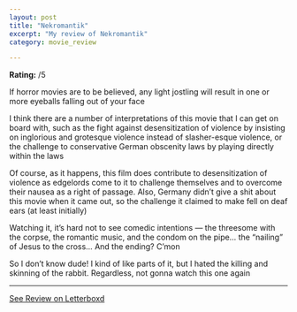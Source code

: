 ```yaml
---
layout: post
title: "Nekromantik"
excerpt: "My review of Nekromantik"
category: movie_review

---
```


**Rating:** /5

If horror movies are to be believed, any light jostling will result in one or more eyeballs falling out of your face

I think there are a number of interpretations of this movie that I can get on board with, such as the fight against desensitization of violence by insisting on inglorious and grotesque violence instead of slasher-esque violence, or the challenge to conservative German obscenity laws by playing directly within the laws

Of course, as it happens, this film does contribute to desensitization of violence as edgelords come to it to challenge themselves and to overcome their nausea as a right of passage. Also, Germany didn’t give a shit about this movie when it came out, so the challenge it claimed to make fell on deaf ears (at least initially)

Watching it, it’s hard not to see comedic intentions — the threesome with the corpse, the romantic music, and the condom on the pipe… the “nailing” of Jesus to the cross… And the ending? C’mon

So I don’t know dude! I kind of like parts of it, but I hated the killing and skinning of the rabbit. Regardless, not gonna watch this one again

<hr>

[See Review on Letterboxd](https://boxd.it/3RrsVT)

